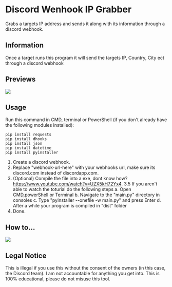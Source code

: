 # Discord Wenhook IP Grabber
Grabs a targets IP address and sends it along with its information through a discord webhook.

## Information
Once a target runs this program it will send the targets IP, Country, City ect through a discord webhook

## Previews
![](https://i.imgur.com/0OClAdm.png)

## Usage
Run this command in CMD, terminal or PowerShell (if you don't already have the following modules installed):
```
pip install requests
pip install dhooks
pip install json
pip install datetime
pip install pyinstaller
```
1. Create a discord webhook.
2. Replace "webhook-url-here" with your webhooks url, make sure its discord.com instead of discordapp.com.
3. (Optional) Compile the file into a exe, dont know how? https://www.youtube.com/watch?v=UZX5kH72Yx4.
3.5 If you aren't able to watch the toturial do the following steps
   a. Open CMD,powerShell or Terminal
   b. Navigate to the "main.py" directory in consoles
   c. Type "pyinstaller --onefile -w main.py" and press Enter
   d. After a while your program is compiled in "dist" folder
4. Done.

## How to...
![](https://i.imgur.com/VAwgh4n.gif)

## Legal Notice
This is illegal if you use this without the consent of the owners (in this case, the Discord team). I am not accountable for anything you get into. This is 100% educational, please do not misuse this tool.